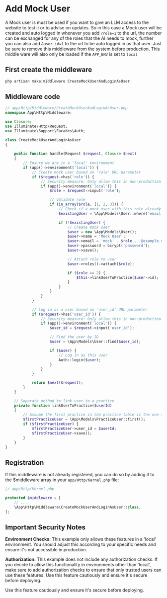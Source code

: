 # Add Mock User

A Mock user is must be used if you want to give an LLM access to the website to test it or to advise 
on updates. So in this case a Mock user will be created and auto logged in whenever you add `?role=1` 
to the url, the number can be exchanged for any of the roles that the AI needs to mock, further you can
also add `&user_id=1` to the url to be auto logged in as that user. Just be sure to remove this 
middleware from the system before production. This middle ware will also only be loaded 
if the `APP_ENV` is set to `local`

## First create the middleware

```sh
php artisan make:middleware CreateMockUserAndLoginAsUser
```

## Middleware code

```php
// app/Http/Middleware/CreateMockUserAndLoginAsUser.php
namespace App\Http\Middleware;

use Closure;
use Illuminate\Http\Request;
use Illuminate\Support\Facades\Auth;

class CreateMockUserAndLoginAsUser
{
    
    public function handle(Request $request, Closure $next)
    {
        // Ensure we are in a 'local' environment
        if (app()->environment('local')) {
            // Create mock user based on 'role' URL parameter
            if ($request->has('role')) {
                // Security measure: Only allow this in non-production environments
                if (app()->environment('local')) {
                    $role = $request->input('role');

                    // Validate role
                    if (in_array($role, [1, 2, 3])) {
                        // Check if a mock user with this role already exists
                        $existingUser = \App\Models\User::where('email', 'mock' . $role . '@example.com')->first();

                        if (!$existingUser) {
                            // Create mock user
                            $user = new \App\Models\User();
                            $user->name = 'Mock User';
                            $user->email = 'mock' . $role . '@example.com';  // Unique email based on role
                            $user->password = bcrypt('password');
                            $user->save();

                            // Attach role to user
                            $user->roles()->attach($role);

                            if ($role == 2) {
                                $this->linkUserToPractice($user->id);
                            }
                        }
                    }
                }
            }

            // Log in as a user based on 'user_id' URL parameter
            if ($request->has('user_id')) {
                // Security measure: Only allow this in non-production environments
                if (app()->environment('local')) {
                    $user_id = $request->input('user_id');

                    // Find the user by ID
                    $user = \App\Models\User::find($user_id);

                    if ($user) {
                        // Log in as this user
                        Auth::login($user);
                    }
                }
            }

            return $next($request);
        }
    }

    // Separate method to link user to a practice
    private function linkUserToPractice($userId)
    {
        // Assume the first practice in the practice table is the one to be linked
        $firstPracticeUser = \App\Models\PracticeUser::first();
        if ($firstPracticeUser) {
            $firstPracticeUser->user_id = $userId;
            $firstPracticeUser->save();
        }
    }
}

```

## Registration

If this middleware is not already registered, you can do so by adding it to the $middleware array in your `app/Http/Kernel.php` file:

```php
// app/Http/Kernel.php

protected $middleware = [
    // ...
    \App\Http\Middleware\CreateMockUserAndLoginAsUser::class,
];
```

## Important Security Notes

**Environment Checks:** This example only allows these features in a 'local' environment. You should adjust this according to your specific needs and ensure it's not accessible in production.

**Authorization:** This example does not include any authorization checks. If you decide to allow this functionality in environments other than 'local', make sure to add authorization checks to ensure that only trusted users can use these features.
Use this feature cautiously and ensure it's secure before deploying.

Use this feature cautiously and ensure it's secure before deploying.